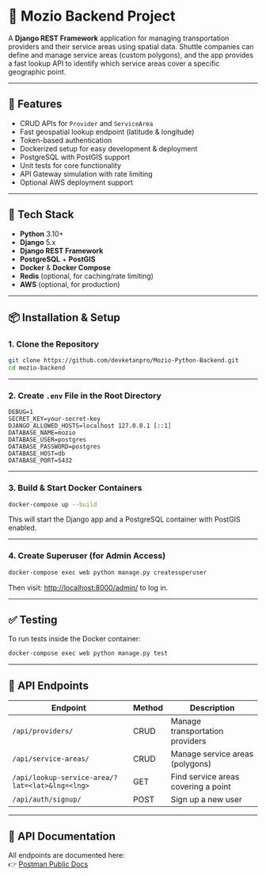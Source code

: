 # 🚖 Mozio Backend Project

A **Django REST Framework** application for managing transportation providers and their service areas using spatial data. Shuttle companies can define and manage service areas (custom polygons), and the app provides a fast lookup API to identify which service areas cover a specific geographic point.

---

## 🚀 Features

- CRUD APIs for `Provider` and `ServiceArea`
- Fast geospatial lookup endpoint (latitude & longitude)
- Token-based authentication
- Dockerized setup for easy development & deployment
- PostgreSQL with PostGIS support
- Unit tests for core functionality
- API Gateway simulation with rate limiting
- Optional AWS deployment support

---

## 🧱 Tech Stack

- **Python** 3.10+
- **Django** 5.x
- **Django REST Framework**
- **PostgreSQL** + **PostGIS**
- **Docker** & **Docker Compose**
- **Redis** (optional, for caching/rate limiting)
- **AWS** (optional, for production)

---

## 📦 Installation & Setup

### 1. Clone the Repository

```bash
git clone https://github.com/devketanpro/Mozio-Python-Backend.git
cd mozio-backend
```

---

### 2. Create `.env` File in the Root Directory

```env
DEBUG=1
SECRET_KEY=your-secret-key
DJANGO_ALLOWED_HOSTS=localhost 127.0.0.1 [::1]
DATABASE_NAME=mozio
DATABASE_USER=postgres
DATABASE_PASSWORD=postgres
DATABASE_HOST=db
DATABASE_PORT=5432
```

---

### 3. Build & Start Docker Containers

```bash
docker-compose up --build
```

This will start the Django app and a PostgreSQL container with PostGIS enabled.

---

### 4. Create Superuser (for Admin Access)

```bash
docker-compose exec web python manage.py createsuperuser
```

Then visit: [http://localhost:8000/admin/](http://localhost:8000/admin/) to log in.

---

## ✅ Testing

To run tests inside the Docker container:

```bash
docker-compose exec web python manage.py test
```

---

## 📂 API Endpoints

| Endpoint                                          | Method | Description                         |
|---------------------------------------------------|--------|-------------------------------------|
| `/api/providers/`                                 | CRUD   | Manage transportation providers     |
| `/api/service-areas/`                             | CRUD   | Manage service areas (polygons)     |
| `/api/lookup-service-area/?lat=<lat>&lng=<lng>`   | GET    | Find service areas covering a point |
| `/api/auth/signup/`                               | POST   | Sign up a new user                  |
---

## 📘 API Documentation

All endpoints are documented here:  
👉 [Postman Public Docs](https://documenter.getpostman.com/view/47197878/2sB3B8stgs)
